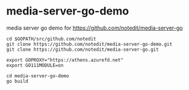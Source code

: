 # media-server-go-demo

media server go demo  for  https://github.com/notedit/media-server-go

```shell
cd $GOPATH/src/github.com/notedit
git clone https://github.com/notedit/media-server-go-demo.git
git clone https://github.com/notedit/media-server-go.git

export GOPROXY="https://athens.azurefd.net"
export GO111MODULE=on 

cd media-server-go-demo
go build



```

